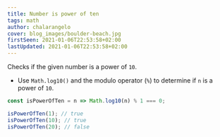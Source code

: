 ```yaml
---
title: Number is power of ten
tags: math
author: chalarangelo
cover: blog_images/boulder-beach.jpg
firstSeen: 2021-01-06T22:53:58+02:00
lastUpdated: 2021-01-06T22:53:58+02:00
---
```


Checks if the given number is a power of `10`.

- Use `Math.log10()` and the modulo operator (`%`) to determine if `n` is a power of `10`.

```js
const isPowerOfTen = n => Math.log10(n) % 1 === 0;
```

```js
isPowerOfTen(1); // true
isPowerOfTen(10); // true
isPowerOfTen(20); // false
```

